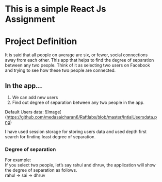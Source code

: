 # This is a simple React Js Assignment

# Project Definition
It is said that all people on average are six, or fewer, social connections away from each other.
This app that helps to find the degree of separation between any two people.
Think of it as selecting two users on Facebook and trying to see how these two people are
connected.

## In the app...
1. We can add new users
2. Find out degree of separation between any two people in the app.

Default Users data:
![Image] (https://github.com/medasaicharan6/Raftlabs/blob/master/IntialUsersdata.png)

I have used session storage for storing users data and used depth first search for finding least degree of separation.

### Degree of separation
For example: \
If you select two people, let’s say rahul and dhruv, the application will show the degree
of separation as follows. \
rahul => sai => dhruv
